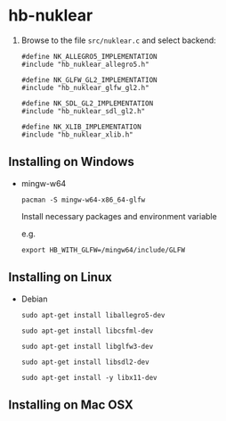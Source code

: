 # hb-nuklear

1. Browse to the file `src/nuklear.c` and select backend:

   ```
   #define NK_ALLEGRO5_IMPLEMENTATION
   #include "hb_nuklear_allegro5.h"

   #define NK_GLFW_GL2_IMPLEMENTATION
   #include "hb_nuklear_glfw_gl2.h"

   #define NK_SDL_GL2_IMPLEMENTATION
   #include "hb_nuklear_sdl_gl2.h"

   #define NK_XLIB_IMPLEMENTATION
   #include "hb_nuklear_xlib.h"
   ```

## Installing on Windows

- mingw-w64

   ```
   pacman -S mingw-w64-x86_64-glfw
   ```
   Install necessary packages and environment variable

   e.g.

   ```
   export HB_WITH_GLFW=/mingw64/include/GLFW
   ```

## Installing on Linux

- Debian

   ```
   sudo apt-get install liballegro5-dev
   ```

   ```
   sudo apt-get install libcsfml-dev
   ```

   ```
   sudo apt-get install libglfw3-dev
   ```

   ```
   sudo apt-get install libsdl2-dev
   ```

   ```
   sudo apt-get install -y libx11-dev
   ```

## Installing on Mac OSX

